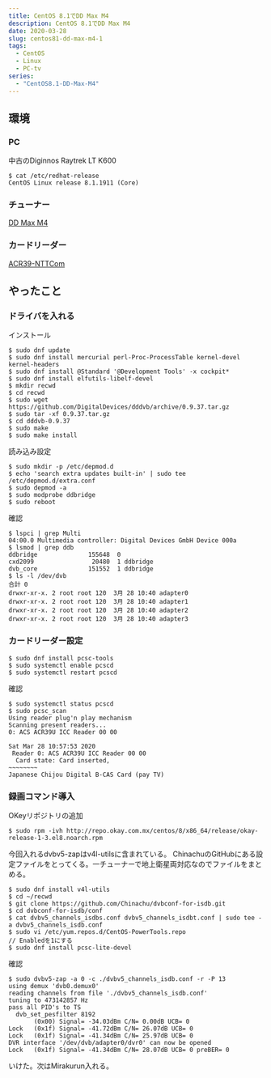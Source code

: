 ```yaml
---
title: CentOS 8.1でDD Max M4
description: CentOS 8.1でDD Max M4
date: 2020-03-28
slug: centos81-dd-max-m4-1
tags:
  - CentOS
  - Linux
  - PC-tv
series:
  - "CentOS8.1-DD-Max-M4"
---
```

## 環境

### PC

中古のDiginnos Raytrek LT K600

```
$ cat /etc/redhat-release
CentOS Linux release 8.1.1911 (Core)
```

### チューナー

[DD Max M4](https://www.digital-devices.eu/shop/en/tv-cards/tv-cards-for-pcie/341/4x-multi-band-tuner-tv-card-dd-max-m4)

### カードリーダー

[ACR39-NTTCom](https://www.ntt.com/business/services/application/authentication/jpki/download6.html)

## やったこと

### ドライバを入れる
インストール
```
$ sudo dnf update
$ sudo dnf install mercurial perl-Proc-ProcessTable kernel-devel kernel-headers
$ sudo dnf install @Standard '@Development Tools' -x cockpit*
$ sudo dnf install elfutils-libelf-devel
$ mkdir recwd
$ cd recwd
$ sudo wget https://github.com/DigitalDevices/dddvb/archive/0.9.37.tar.gz
$ sudo tar -xf 0.9.37.tar.gz
$ cd dddvb-0.9.37
$ sudo make
$ sudo make install
```

読み込み設定
```
$ sudo mkdir -p /etc/depmod.d
$ echo 'search extra updates built-in' | sudo tee /etc/depmod.d/extra.conf
$ sudo depmod -a
$ sudo modprobe ddbridge
$ sudo reboot
```

確認
```
$ lspci | grep Multi
04:00.0 Multimedia controller: Digital Devices GmbH Device 000a
$ lsmod | grep ddb
ddbridge              155648  0
cxd2099                20480  1 ddbridge
dvb_core              151552  1 ddbridge
$ ls -l /dev/dvb
合計 0
drwxr-xr-x. 2 root root 120  3月 28 10:40 adapter0
drwxr-xr-x. 2 root root 120  3月 28 10:40 adapter1
drwxr-xr-x. 2 root root 120  3月 28 10:40 adapter2
drwxr-xr-x. 2 root root 120  3月 28 10:40 adapter3
```

### カードリーダー設定

```
$ sudo dnf install pcsc-tools
$ sudo systemctl enable pcscd
$ sudo systemctl restart pcscd
```

確認
```
$ sudo systemctl status pcscd
$ sudo pcsc_scan
Using reader plug'n play mechanism
Scanning present readers...
0: ACS ACR39U ICC Reader 00 00

Sat Mar 28 10:57:53 2020
 Reader 0: ACS ACR39U ICC Reader 00 00
  Card state: Card inserted,
~~~~~~~~
Japanese Chijou Digital B-CAS Card (pay TV)
```

### 録画コマンド導入

OKeyリポジトリの追加
```
$ sudo rpm -ivh http://repo.okay.com.mx/centos/8/x86_64/release/okay-release-1-3.el8.noarch.rpm
```

今回入れるdvbv5-zapはv4l-utilsに含まれている。
ChinachuのGitHubにある設定ファイルをとってくる。一チューナーで地上衛星両対応なのでファイルをまとめる。
```
$ sudo dnf install v4l-utils
$ cd ~/recwd
$ git clone https://github.com/Chinachu/dvbconf-for-isdb.git
$ cd dvbconf-for-isdb/conf
$ cat dvbv5_channels_isdbs.conf dvbv5_channels_isdbt.conf | sudo tee -a dvbv5_channels_isdb.conf
$ sudo vi /etc/yum.repos.d/CentOS-PowerTools.repo
// Enabledを1にする
$ sudo dnf install pcsc-lite-devel
```

確認
```
$ sudo dvbv5-zap -a 0 -c ./dvbv5_channels_isdb.conf -r -P 13
using demux 'dvb0.demux0'
reading channels from file './dvbv5_channels_isdb.conf'
tuning to 473142857 Hz
pass all PID's to TS
  dvb_set_pesfilter 8192
       (0x00) Signal= -34.03dBm C/N= 0.00dB UCB= 0
Lock   (0x1f) Signal= -41.72dBm C/N= 26.07dB UCB= 0
Lock   (0x1f) Signal= -41.34dBm C/N= 25.97dB UCB= 0
DVR interface '/dev/dvb/adapter0/dvr0' can now be opened
Lock   (0x1f) Signal= -41.34dBm C/N= 28.07dB UCB= 0 preBER= 0
```
いけた。次はMirakurun入れる。
